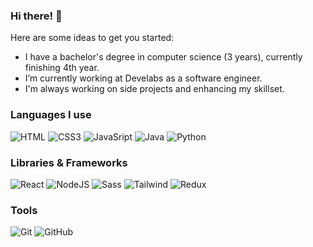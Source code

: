### Hi there! 👋

Here are some ideas to get you started:
- I have a bachelor's degree in computer science (3 years), currently finishing 4th year. 
- I’m currently working at Develabs as a software engineer. 
- I'm always working on side projects and enhancing my skillset. 

### Languages I use
<img alt="HTML" src="https://custom-icon-badges.herokuapp.com/badge/HTML5-ogi1998?logo=html5-ogi1998&color=orange&logoColor=white"> <!-- -->
<img alt="CSS3" src="https://custom-icon-badges.herokuapp.com/badge/CSS3-ogi1998?logo=css3-alt-ogi1998&color=blue&logoColor=white"> <!-- -->
<img alt="JavaSript" src="https://custom-icon-badges.herokuapp.com/badge/JavaScript-ogi1998?logo=js-ogi1998&color=yellow&logoColor=white"> <!-- -->
<img alt="Java" src="https://custom-icon-badges.herokuapp.com/badge/Java-ogi1998?logo=java-ogi1998&color=red&logoColor=white"> <!-- -->
<img alt="Python" src="https://custom-icon-badges.herokuapp.com/badge/Python-ogi1998?logo=python-ogi1998&color=blue&logoColor=white"> <!-- -->

### Libraries & Frameworks
<img alt="React" src="https://custom-icon-badges.herokuapp.com/badge/React-ogi1998?logo=react-ogi1998&color=blue&logoColor=white"> <!-- -->
<img alt="NodeJS" src="https://custom-icon-badges.herokuapp.com/badge/NodeJS-ogi1998?logo=node-js-ogi1998&color=green&logoColor=white"> <!-- -->
<img alt="Sass" src="https://custom-icon-badges.herokuapp.com/badge/Sass-ogi1998?logo=sass-ogi1998&color=pink&logoColor=white"> <!-- -->
<img alt="Tailwind" src="https://custom-icon-badges.herokuapp.com/badge/Tailwind-ogi1998?logo=tailwindcss-ogi1998&color=blue&logoColor=white"> <!-- -->
<img alt="Redux" src="https://custom-icon-badges.herokuapp.com/badge/Redux-ogi1998?logo=redux-ogi1998&color=purple&logoColor=white"> <!-- -->

### Tools
<img alt="Git" src="https://custom-icon-badges.herokuapp.com/badge/Git-ogi1998?logo=git-ogi1998&color=orange&logoColor=white"> <!-- -->
<img alt="GitHub" src="https://custom-icon-badges.herokuapp.com/badge/GitHub-ogi1998?logo=github-ogi1998&color=black&logoColor=white"> <!-- -->
